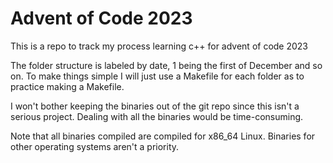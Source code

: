 # Advent of Code 2023

This is a repo to track my process learning c++ for advent of code 2023

The folder structure is labeled by date, 1 being the first of December and so on. To make things simple I will just use a Makefile for each folder as to practice making a Makefile.

I won't bother keeping the binaries out of the git repo since this isn't a serious project. Dealing with all the binaries would be time-consuming.

Note that all binaries compiled are compiled for x86_64 Linux. Binaries for other operating systems aren't a priority.
